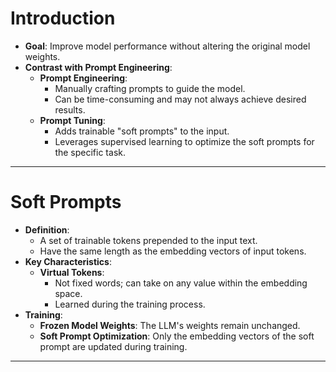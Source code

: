 # Introduction
- **Goal**: Improve model performance without altering the original model weights.
- **Contrast with Prompt Engineering**:
  - **Prompt Engineering**:
    - Manually crafting prompts to guide the model.
    - Can be time-consuming and may not always achieve desired results.
  - **Prompt Tuning**:
    - Adds trainable "soft prompts" to the input.
    - Leverages supervised learning to optimize the soft prompts for the specific task.

---

# Soft Prompts
- **Definition**:
  - A set of trainable tokens prepended to the input text.
  - Have the same length as the embedding vectors of input tokens.
- **Key Characteristics**:
  - **Virtual Tokens**:
    - Not fixed words; can take on any value within the embedding space.
    - Learned during the training process.
- **Training**:
  - **Frozen Model Weights**: The LLM's weights remain unchanged.
  - **Soft Prompt Optimization**: Only the embedding vectors of the soft prompt are updated during training.

---


